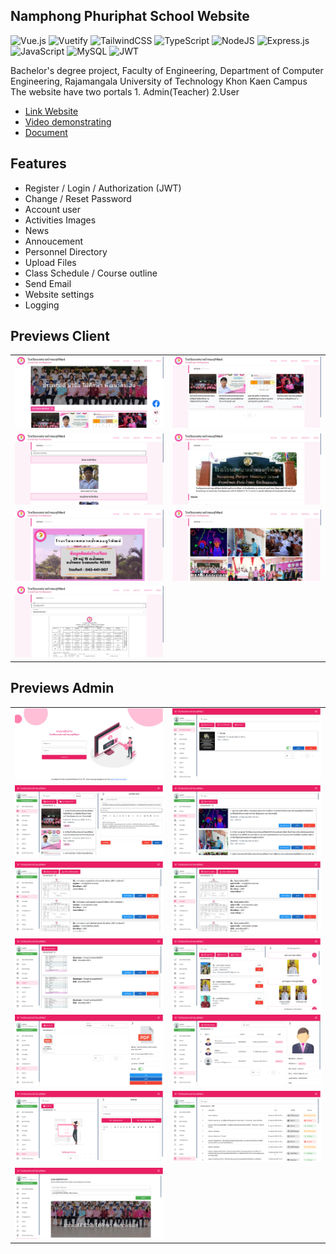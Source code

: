 ## Namphong Phuriphat School Website
![Vue.js](https://img.shields.io/badge/vuejs-%2335495e.svg?style=for-the-badge&logo=vuedotjs&logoColor=%234FC08D)
![Vuetify](https://img.shields.io/badge/Vuetify-1867C0?style=for-the-badge&logo=vuetify&logoColor=AEDDFF)
![TailwindCSS](https://img.shields.io/badge/tailwindcss-%2338B2AC.svg?style=for-the-badge&logo=tailwind-css&logoColor=white)
![TypeScript](https://img.shields.io/badge/typescript-%23007ACC.svg?style=for-the-badge&logo=typescript&logoColor=white)
![NodeJS](https://img.shields.io/badge/node.js-6DA55F?style=for-the-badge&logo=node.js&logoColor=white)
![Express.js](https://img.shields.io/badge/express.js-%23404d59.svg?style=for-the-badge&logo=express&logoColor=%2361DAFB)
![JavaScript](https://img.shields.io/badge/javascript-%23323330.svg?style=for-the-badge&logo=javascript&logoColor=%23F7DF1E)
![MySQL](https://img.shields.io/badge/mysql-4479A1.svg?style=for-the-badge&logo=mysql&logoColor=white)
![JWT](https://img.shields.io/badge/JWT-black?style=for-the-badge&logo=JSON%20web%20tokens)

Bachelor's degree project, Faculty of Engineering, Department of Computer Engineering, Rajamangala University of Technology Khon Kaen Campus <br>
The website have two portals 1. Admin(Teacher) 2.User <br>

- [Link Website](https://puripatschool.ac.th/)
- [Video demonstrating](https://www.youtube.com/watch?v=AMlU6jO2IZk&t=3s&ab_channel=PhanuphunNamwong)
- [Document](https://drive.google.com/file/d/151-n2aoW7zpZeQjs_Gh8NYTsSZlkoJXU/view?usp=sharing)

## Features
- Register / Login / Authorization (JWT)<br>
- Change / Reset Password <br>
- Account user <br>
- Activities Images <br>
- News <br>
- Annoucement <br>
- Personnel Directory <br>
- Upload Files <br>
- Class Schedule / Course outline <br>
- Send Email <br> 
- Website settings <br>
- Logging <br>

## Previews Client
<table>
    <thead></thead>
    <tbody>
        <tr>
            <td>
                <img src="./public/notes/client/client (1).png"/>
            </td>
            <td>
                <img src="./public/notes/client/client (2).png"/>
            </td>
        </tr>
         <tr>
            <td>
                <img src="./public/notes/client/client (3).png"/>
            </td>
            <td>
                <img src="./public/notes/client/client (4).png"/>
            </td>
        </tr>
        <tr>
            <td>
                <img src="./public/notes/client/client (5).png"/>
            </td>
            <td>
                <img src="./public/notes/client/client (6).png"/>
            </td>
        </tr>
        <tr>
            <td>
                <img src="./public/notes/client/client (7).png"/>
            </td>
        </tr>
    </tbody>
</table>

## Previews Admin
<table>
    <thead></thead>
    <tbody>
        <tr>
            <td>
                <img src="./public/notes/admin/admin (13).png"/>
            </td>
            <td>
                <img src="./public/notes/admin/admin (1).png"/>
            </td>
        </tr>
        <tr>
            <td>
                <img src="./public/notes/admin/admin (2).png"/>
            </td>
            <td>
                <img src="./public/notes/admin/admin (3).png"/>
            </td>
        </tr>
        <tr>
            <td>
                <img src="./public/notes/admin/admin (4).png"/>
            </td>
            <td>
                <img src="./public/notes/admin/admin (5).png"/>
            </td>
        </tr>
        <tr>
            <td>
                <img src="./public/notes/admin/admin (6).png"/>
            </td>
            <td>
                <img src="./public/notes/admin/admin (7).png"/>
            </td>
        </tr>
        <tr>
            <td>
                <img src="./public/notes/admin/admin (8).png"/>
            </td>
            <td>
                <img src="./public/notes/admin/admin (9).png"/>
            </td>
        </tr>
        <tr>
            <td>
                <img src="./public/notes/admin/admin (10).png"/>
            </td>
            <td>
                <img src="./public/notes/admin/admin (11).png"/>
            </td>
        </tr>
        <tr>
            <td>
                <img src="./public/notes/admin/admin (12).png"/>
            </td>
        </tr>
    </tbody>
</table>
